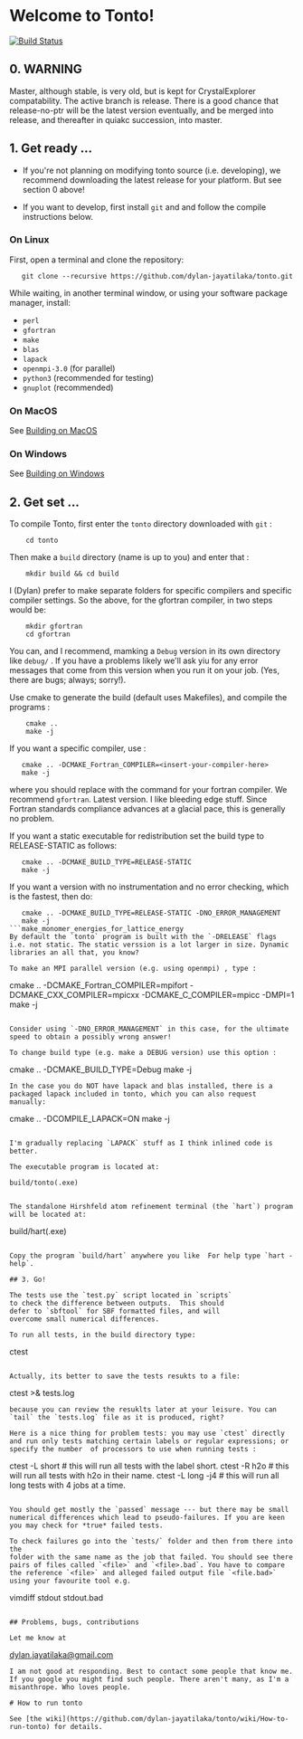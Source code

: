 # Welcome to Tonto!
[![Build Status](https://travis-ci.org/dylan-jayatilaka/tonto.svg?branch=master)](https://travis-ci.org/dylan-jayatilaka/tonto)
## 0. WARNING

Master, although stable, is very old, but is kept for CrystalExplorer compatability. The active branch is release. There is a good chance that release-no-ptr will be the latest version eventually, and be merged into release, and thereafter in quiakc succession, into master.

## 1. Get ready ...

* If you're not planning on modifying tonto source (i.e. developing), we recommend 
downloading the latest release for your platform. But see section 0 above!

* If you want to develop, first install `git` and 
  and follow the compile instructions below.

### On Linux

First, open a terminal and clone the repository:

```
   git clone --recursive https://github.com/dylan-jayatilaka/tonto.git
```

While waiting, in another terminal window, or using your
software package manager, install:

* `perl`
* `gfortran`
* `make`
* `blas` 
* `lapack` 
* `openmpi-3.0` (for parallel)
* `python3` (recommended for testing)
* `gnuplot` (recommended)

### On MacOS

See [Building on MacOS](https://github.com/dylan-jayatilaka/tonto/wiki/Building-on-MacOS)

### On Windows

See [Building on Windows](https://github.com/dylan-jayatilaka/tonto/wiki/Building-on-Windows)

## 2. Get set ...

To compile Tonto, first enter the `tonto` directory downloaded with
`git` :

```
    cd tonto
```

Then make a `build` directory (name is up to you) and enter that :

```
    mkdir build && cd build
```

I (Dylan) prefer to make separate folders for specific compilers and specific compiler settings. So the above, for the gfortran compiler, in two steps would be:

```
    mkdir gfortran
    cd gfortran
```

You can, and I recommend, mamking a `Debug` version in its own directory like `debug/` . If you have a problems likely we'll ask yiu for any error messages that come from this version when you run it on your job. (Yes, there are bugs; always; sorry!).

Use cmake to generate the build (default uses Makefiles), and compile the programs :

```
    cmake ..
    make -j
```

If you want a specific compiler, use :

```
   cmake .. -DCMAKE_Fortran_COMPILER=<insert-your-compiler-here>
   make -j
```

where you should replace <insert-your-compiler-here> with the
command for your fortran compiler. We recommend `gfortran`. Latest version. I like bleeding edge stuff. Since Fortran standards compliance advances at a glacial pace, this is generally no problem.

If you want a static executable for redistribution set the build type
to RELEASE-STATIC as follows:

```
   cmake .. -DCMAKE_BUILD_TYPE=RELEASE-STATIC
   make -j
```
  
If you want a version with no instrumentation and no error checking, which is the fastest, then do:
  
```
   cmake .. -DCMAKE_BUILD_TYPE=RELEASE-STATIC -DNO_ERROR_MANAGEMENT
   make -j
```make_monomer_energies_for_lattice_energy
By default the `tonto` program is built with the `-DRELEASE` flags i.e. not static. The static verssion is a lot larger in size. Dynamic libraries an all that, you know?
  
To make an MPI parallel version (e.g. using openmpi) , type :

```
   cmake .. -DCMAKE_Fortran_COMPILER=mpifort -DCMAKE_CXX_COMPILER=mpicxx -DCMAKE_C_COMPILER=mpicc -DMPI=1
   make -j
```

Consider using `-DNO_ERROR_MANAGEMENT` in this case, for the ultimate speed to obtain a possibly wrong answer!

To change build type (e.g. make a DEBUG version) use this option :

```
   cmake .. -DCMAKE_BUILD_TYPE=Debug
   make -j
```
In the case you do NOT have lapack and blas installed, there is a packaged lapack included in tonto, which you can also request manually:

```
   cmake .. -DCOMPILE_LAPACK=ON
   make -j
```

I'm gradually replacing `LAPACK` stuff as I think inlined code is better.

The executable program is located at:

```
    build/tonto(.exe)
```

The standalone Hirshfeld atom refinement terminal (the `hart`) program will be located at:

```
   build/hart(.exe)
```

Copy the program `build/hart` anywhere you like  For help type `hart -help`.

## 3. Go!

The tests use the `test.py` script located in `scripts` 
to check the difference between outputs.  This should
defer to `sbftool` for SBF formatted files, and will
overcome small numerical differences.

To run all tests, in the build directory type:
```
   ctest
```

Actually, its better to save the tests resukts to a file:
```
   ctest >& tests.log
```
because you can review the resuklts later at your leisure. You can `tail` the `tests.log` file as it is produced, right?
  
Here is a nice thing for problem tests: you may use `ctest` directly and run only tests matching certain labels or regular expressions; or specify the number  of processors to use when running tests :
```
   ctest -L short    # this will run all tests with the label short.
   ctest -R h2o      # this will run all tests with h2o in their name.
   ctest -L long -j4 # this will run all long tests with 4 jobs at a time.
```

You should get mostly the `passed` message --- but there may be small
numerical differences which lead to pseudo-failures. If you are keen
you may check for *true* failed tests.

To check failures go into the `tests/` folder and then from there into the
folder with the same name as the job that failed. You should see there
pairs of files called `<file>` and `<file>.bad`. You have to compare
the reference `<file>` and alleged failed output file `<file.bad>`
using your favourite tool e.g.

```
   vimdiff stdout stdout.bad
```

## Problems, bugs, contributions

Let me know at
```
   dylan.jayatilaka@gmail.com
```
I am not good at responding. Best to contact some people that know me. If you google you might find such people. There aren't many, as I'm a misanthrope. Who loves people.

# How to run tonto

See [the wiki](https://github.com/dylan-jayatilaka/tonto/wiki/How-to-run-tonto) for details.
